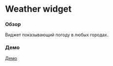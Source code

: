 # Weather widget

### Обзор

Виджет показывающий погоду в любых городах.

### Демо

[Демо](https://weather-widget-gendrarium.vercel.app/)
